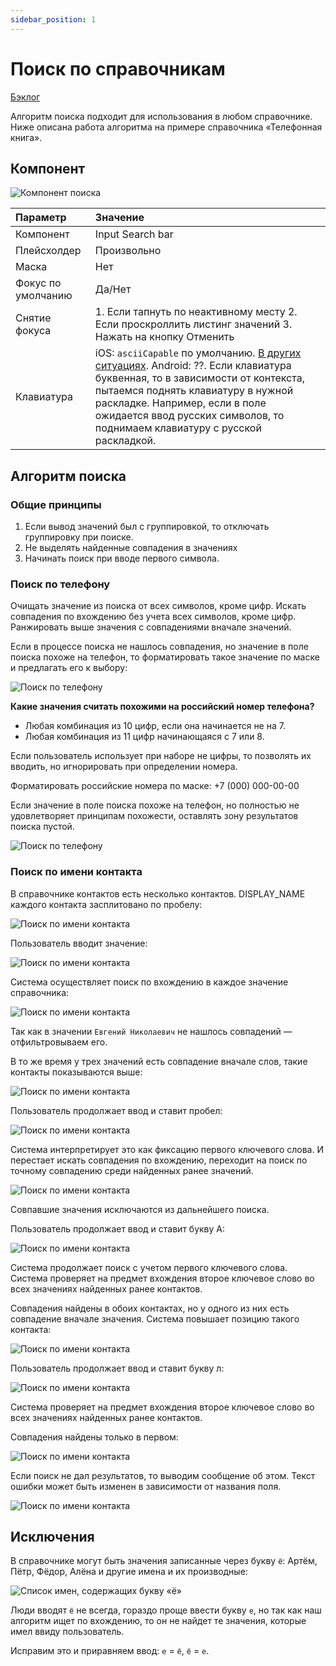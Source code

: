 ```yaml
---
sidebar_position: 1
---
```


# Поиск по справочникам

[Бэклог](https://jira.psbnk.msk.ru/secure/RapidBoard.jspa?rapidView=3142&projectKey=DS&quickFilter=24073)

Алгоритм поиска подходит для использования в любом справочнике. Ниже описана работа алгоритма на примере справочника «Телефонная книга».

## Компонент
![Компонент поиска](./1.png)

| Параметр          | Значение        |
| :---------------- | :-------------- |
| Компонент         | Input Search bar   |
| Плейсхолдер       | Произвольно    |
| Маска    | Нет          |
| Фокус по умолчанию     | Да/Нет          |
| Снятие фокуса  | 1. Если тапнуть по неактивному месту 2. Если проскроллить листинг значений 3. Нажать на кнопку Отменить |
| Клавиатура | iOS: `asciiCapable` по умолчанию. [В других ситуациях](https://developer.apple.com/design/human-interface-guidelines/virtual-keyboards). Android: ??. Если клавиатура буквенная, то в зависимости от контекста, пытаемся поднять клавиатуру в нужной раскладке. Например, если в поле ожидается ввод русских символов, то поднимаем клавиатуру с русской раскладкой. |

## Алгоритм поиска
### Общие принципы
1. Если вывод значений был с группировкой, то отключать группировку при поиске.
2. Не выделять найденные совпадения в значениях
3. Начинать поиск при вводе первого символа.


### Поиск по телефону
Очищать значение из поиска от всех символов, кроме цифр. Искать совпадения по вхождению без учета всех символов, кроме цифр. Ранжировать выше значения с совпадениями вначале значений.

Если в процессе поиска не нашлось совпадения, но значение в поле поиска похоже на телефон, то форматировать такое значение по маске и предлагать его к выбору:

![Поиск по телефону](./2.png)

**Какие значения считать похожими на российский номер телефона?**
- Любая комбинация из 10 цифр, если она начинается не на 7.
- Любая комбинация из 11 цифр начинающаяся с 7 или 8.

Если пользователь использует при наборе не цифры, то позволять их вводить, но игнорировать при определении номера.

Форматировать российские номера по маске: +7 (000) 000-00-00

Если значение в поле поиска похоже на телефон, но полностью не удовлетворяет принципам похожести, оставлять зону результатов поиска пустой.

![Поиск по телефону](./3.png)

### Поиск по имени контакта
В справочнике контактов есть несколько контактов. DISPLAY_NAME каждого контакта засплитовано по пробелу:

![Поиск по имени контакта](./4.png)

Пользователь вводит значение:

![Поиск по имени контакта](./5.png)

Система осуществляет поиск по вхождению в каждое значение справочника:

![Поиск по имени контакта](./6.png)

Так как в значении `Евгений Николаевич` не нашлось совпадений — отфильтровываем его.

В то же время у трех значений есть совпадение вначале слов, такие контакты показываются выше:

![Поиск по имени контакта](./7.png)

Пользователь продолжает ввод и ставит пробел:

![Поиск по имени контакта](./8.png)

Система интерпретирует это как фиксацию первого ключевого слова. И перестает искать совпадения по вхождению, переходит на поиск по точному совпадению среди найденных ранее значений.

![Поиск по имени контакта](./9.png)

Совпавшие значения исключаются из дальнейшего поиска.

Пользователь продолжает ввод и ставит букву А:

![Поиск по имени контакта](./10.png)

Система продолжает поиск с учетом первого ключевого слова. Система проверяет на предмет вхождения второе ключевое слово во всех значениях найденных ранее контактов.

Совпадения найдены в обоих контактах, но у одного из них есть совпадение вначале значения. Система повышает позицию такого контакта:

![Поиск по имени контакта](./11.png)

Пользователь продолжает ввод и ставит букву л:

![Поиск по имени контакта](./12.png)

Система проверяет на предмет вхождения второе ключевое слово во всех значениях найденных ранее контактов.

Совпадения найдены только в первом:

![Поиск по имени контакта](./13.png)

Если поиск не дал результатов, то выводим сообщение об этом. Текст ошибки может быть изменен в зависимости от названия поля.

![Поиск по имени контакта](./14.png)

## Исключения
В справочнике могут быть значения записанные через букву `ё`: Артём, Пётр, Фёдор, Алёна и другие имена и их производные:

![Список имен, содержащих букву «ё»](./name@2x.png)

Люди вводят `ё` не всегда, гораздо проще ввести букву `е`, но так как наш алгоритм ищет по вхождению, то он не найдет те значения, которые имел ввиду пользователь.

Исправим это и приравняем ввод: `е` = `ё`, `ё` = `е`.